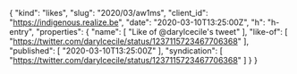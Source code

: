 {
  "kind": "likes",
  "slug": "2020/03/aw1ms",
  "client_id": "https://indigenous.realize.be",
  "date": "2020-03-10T13:25:00Z",
  "h": "h-entry",
  "properties": {
    "name": [
      "Like of @darylcecile's tweet"
    ],
    "like-of": [
      "https://twitter.com/darylcecile/status/1237115723467706368"
    ],
    "published": [
      "2020-03-10T13:25:00Z"
    ],
    "syndication": [
      "https://twitter.com/darylcecile/status/1237115723467706368"
    ]
  }
}
